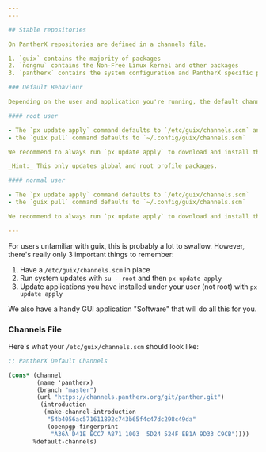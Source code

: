 ```yaml
---
---

## Stable repositories

On PantherX repositories are defined in a channels file.

1. `guix` contains the majority of packages
2. `nongnu` contains the Non-Free Linux kernel and other packages
3. `pantherx` contains the system configuration and PantherX specific packages

### Default Behaviour

Depending on the user and application you're running, the default channels file varies. The channels file is only important for updates, thus in normal operation (install, remove), you don't need to care.

#### root user

- The `px update apply` command defaults to `/etc/guix/channels.scm` and `/etc/system.scm`
- the `guix pull` command defaults to `~/.config/guix/channels.scm`

We recommend to always run `px update apply` to download and install the latest **system** updates. For system updates, it's important you actually login as `root` using `su - root` before running `px update apply`.

_Hint:_ This only updates global and root profile packages.

#### normal user

- The `px update apply` command defaults to `/etc/guix/channels.scm`
- the `guix pull` command defaults to `~/.config/guix/channels.scm`

We recommend to always run `px update apply` to download and install the latest **user** updates

---
```


For users unfamiliar with guix, this is probably a lot to swallow. However, there's really only 3 important things to remember:

1. Have a `/etc/guix/channels.scm` in place
2. Run system updates with `su - root` and then `px update apply`
3. Update applications you have installed under your user (not root) with `px update apply`

We also have a handy GUI application "Software" that will do all this for you.

### Channels File

Here's what your `/etc/guix/channels.scm` should look like:

```scheme
;; PantherX Default Channels

(cons* (channel
        (name 'pantherx)
        (branch "master")
        (url "https://channels.pantherx.org/git/panther.git")
         (introduction
          (make-channel-introduction
           "54b4056ac571611892c743b65f4c47dc298c49da"
           (openpgp-fingerprint
            "A36A D41E ECC7 A871 1003  5D24 524F EB1A 9D33 C9CB"))))
       %default-channels)
```